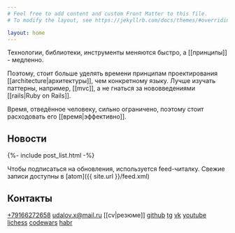 ```yaml
---
# Feel free to add content and custom Front Matter to this file.
# To modify the layout, see https://jekyllrb.com/docs/themes/#overriding-theme-defaults

layout: home
---
```


Технологии, библиотеки, инструменты меняются быстро, а [[принципы]] - медленно.


Поэтому, стоит больше уделять времени принципам проектирования [[architecture|архитектуры]], чем конкретному языку. Лучше изучать паттерны, например, [[mvc]], а не гнаться за нововведениями [[rails|Ruby on Rails]]. 

Время, отведённое человеку, сильно ограничено, поэтому стоит расходовать его [[время|эффективно]]. 

## Новости

{%- include post_list.html -%}

Чтобы подписаться на обновления, используется feed-читалку. Свежие
записи доступны в [atom]({{ site.url }}/feed.xml)


## Контакты

 <a href="tel://+79166272658">+79166272658</a> 
[udalov.x@mail.ru](mailto:udalov.x@mail.ru) 
 [[cv|резюме]]
 [github](https://github.com/sergio-fry)
 [tg](https://t.me/UdalovX)
 [vk](https://vk.com/sergeiudalov)
 [youtube](https://www.youtube.com/@SergeiUdalov)
 [lichess](https://lichess.org/@/SergeiUdalov)
 [codewars](https://www.codewars.com/users/sergio-fry)
 [habr](https://habr.com/ru/users/SergeiUdalov/)

